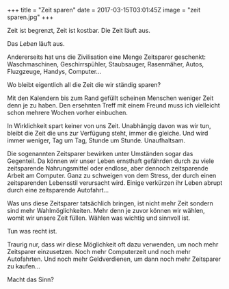 +++
title = "Zeit sparen"
date = 2017-03-15T03:01:45Z
image = "zeit sparen.jpg"
+++

Zeit ist begrenzt, Zeit ist kostbar. Die Zeit läuft aus.

Das *Leben* läuft aus.

Andererseits hat uns die Zivilisation eine Menge Zeitsparer geschenkt: Waschmaschinen, Geschirrspühler, Staubsauger, Rasenmäher, Autos, Fluzgzeuge, Handys, Computer…

Wo bleibt eigentlich all die Zeit die wir ständig sparen?

Mit den Kalendern bis zum Rand gefüllt scheinen Menschen weniger Zeit denn je zu haben. Den ersehnten Treff mit einem Freund muss ich vielleicht schon mehrere Wochen vorher einbuchen.

In Wirklichkeit spart keiner von uns Zeit. Unabhängig davon was wir tun, bleibt die Zeit die uns zur Verfügung steht, immer die gleiche. Und wird immer weniger, Tag um Tag, Stunde um Stunde. Unaufhaltsam.

Die sogenannten Zeitsparer bewirken unter Umständen sogar das Gegenteil. Da können wir unser Leben ernsthaft gefährden durch zu viele zeitsparende Nahrungsmittel oder endlose, aber dennoch zeitsparende Arbeit am Computer. Ganz zu schweigen von dem Stress, der durch einen zeitsparenden Lebensstil verursacht wird. Einige verkürzen ihr Leben abrupt durch eine zeitsparende Autofahrt…

Was uns diese Zeitsparer tatsächlich bringen, ist nicht mehr Zeit sondern sind mehr Wahlmöglichkeiten. Mehr denn je zuvor können wir wählen, womit wir unsere Zeit füllen. Wählen was wichtig und sinnvoll ist.

Tun was recht ist.

Traurig nur, dass wir diese Möglichkeit oft dazu verwenden, um noch mehr Zeitsparer einzusetzen. Noch mehr Computerzeit und noch mehr Autofahrten. Und noch mehr Geldverdienen, um dann noch mehr Zeitsparer zu kaufen… 

Macht das Sinn? 